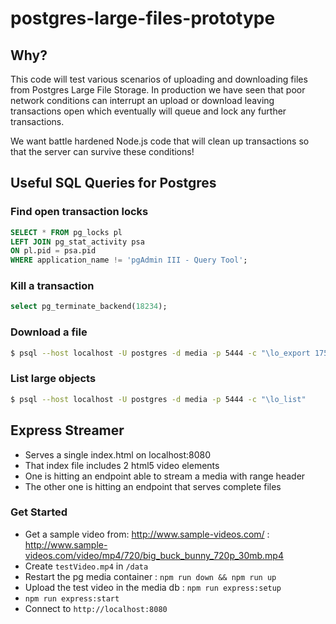 # postgres-large-files-prototype

## Why?

This code will test various scenarios of uploading and downloading files from Postgres Large File Storage. In production we have seen that poor network conditions can interrupt an upload or download leaving transactions open which eventually will queue and lock any further transactions.

We want battle hardened Node.js code that will clean up transactions so that the server can survive these conditions!

## Useful SQL Queries for Postgres

### Find open transaction locks
```sql
SELECT * FROM pg_locks pl
LEFT JOIN pg_stat_activity psa
ON pl.pid = psa.pid
WHERE application_name != 'pgAdmin III - Query Tool';
```

### Kill a transaction
```sql
select pg_terminate_backend(18234);
```

### Download a file
```bash
$ psql --host localhost -U postgres -d media -p 5444 -c "\lo_export 17531 '~/Desktop/download.test' "
```

### List large objects
```bash
$ psql --host localhost -U postgres -d media -p 5444 -c "\lo_list"
```

## Express Streamer

- Serves a single index.html on localhost:8080
- That index file includes 2 html5 video elements
- One is hitting an endpoint able to stream a media with range header
- The other one is hitting an endpoint that serves complete files 

### Get Started

- Get a sample video from: http://www.sample-videos.com/ : http://www.sample-videos.com/video/mp4/720/big_buck_bunny_720p_30mb.mp4
- Create `testVideo.mp4` in `/data`
- Restart the pg media container : `npm run down && npm run up`
- Upload the test video in the media db : `npm run express:setup`
- `npm run express:start`
- Connect to `http://localhost:8080`
